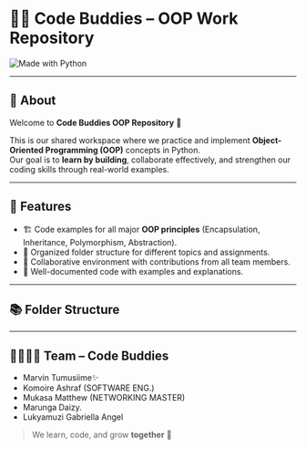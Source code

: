 # 🧑‍💻 Code Buddies – OOP Work Repository


![Made with Python](https://img.shields.io/badge/Made%20with-Python-blue?logo=python)

---

## 📌 About
Welcome to **Code Buddies OOP Repository** 🎉  

This is our shared workspace where we practice and implement **Object-Oriented Programming (OOP)** concepts in Python.  
Our goal is to **learn by building**, collaborate effectively, and strengthen our coding skills through real-world examples.

---

## 🚀 Features
- 🏗️ Code examples for all major **OOP principles** (Encapsulation, Inheritance, Polymorphism, Abstraction).  
- 📂 Organized folder structure for different topics and assignments.  
- 🤝 Collaborative environment with contributions from all team members.  
- 📝 Well-documented code with examples and explanations.  

---

## 📚 Folder Structure

---

## 👨‍👩‍👧‍👦 Team – Code Buddies
- Marvin Tumusiime✨  
- Komoire Ashraf  (SOFTWARE ENG.)
- Mukasa Matthew (NETWORKING MASTER)
- Marunga Daizy.
- Lukyamuzi Gabriella Angel

> We learn, code, and grow **together** 🚀  



